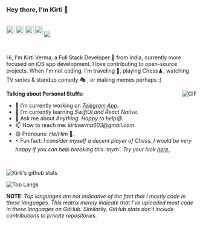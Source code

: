 ### Hey there, I'm Kirti 👋

<br/>

<a href="https://www.linkedin.com/in/kirti-verma-05aaa6149/">
  <img align="left" alt="Kirti's LinkedIN" width="22px" src="https://cdn2.iconfinder.com/data/icons/social-media-2285/512/1_Linkedin_unofficial_colored_svg-512.png" />
</a>
<a href="https://t.me/TheKirtiVerma">
  <img align="left" alt="Kirti's Telegram" width="22px" src="https://cdn3.iconfinder.com/data/icons/social-icons-33/512/Telegram-512.png" />
</a>
<a href="https://leetcode.com/danglingp0inter1/">
  <img align="left" alt="Kirti's Leetcode" width="22px" src="https://raw.githubusercontent.com/jdneo/vscode-leetcode/master/resources/LeetCode.png" />
</a>
<a href="https://www.hackerrank.com/danglingP0inter">
  <img align="left" alt="Kirti's Hackerrank" width="22px" src="https://cdn4.iconfinder.com/data/icons/logos-and-brands/512/160_Hackerrank_logo_logos-512.png" />
</a>
<!-- <a href="https://www.facebook.com/kirti.verma.3785/">
  <img align="left" alt="Kirti's Lichess" width="22px" src="https://cdn1.iconfinder.com/data/icons/social-media-2285/512/Colored_Facebook3_svg-512.png" />
</a> -->

![](https://komarev.com/ghpvc/?username=danglingP0inter)

<br/>

Hi, I'm Kirti Verma, a Full Stack Developer 🚀 from India, currently more focused on iOS app development. I love contributing to open-source projects. When I'm not coding, I'm traveling 🌄, playing Chess♟️, watching TV series & standup comedy 🎭 , or making memes perhaps :)

  <img align="right" alt="GIF" src="https://media.giphy.com/media/836HiJc7pgzy8iNXCn/giphy.gif" />

**Talking about Personal Stuffs:**

- 🔭 I’m currently working on _[Telegram App](https://github.com/danglingP0inter/Telegram-iOS)_.
- 🌱 I’m currently learning _SwiftUI and React Native_.
- 💬 Ask me about _Anything. Happy to help😃_.
- 📫 How to reach me: _kirtiverma603@gmail.com_.
- 😄 Pronouns: _He/Him_ 🤗.
- ⚡ Fun fact: _I consider myself a decent player of Chess. I would be very happy if you can help breaking this 'myth'. Try your luck <a href="https://lichess.org/@/kirti587">
  here </a>_.

<br/>

![Kirti's github stats](https://github-readme-stats.vercel.app/api?username=danglingP0inter&count_private=true&show_icons=true&theme=radical)

![Top Langs](https://github-readme-stats.vercel.app/api/top-langs/?username=danglingP0inter&layout=compact&theme=radical)

**NOTE**: _Top languages are not indicative of the fact that I mostly code in these languages. This matrix merely indicate that I've uploaded most code in these languages on GitHub. Similarily, GitHub stats don't include contributions to private repositories._
